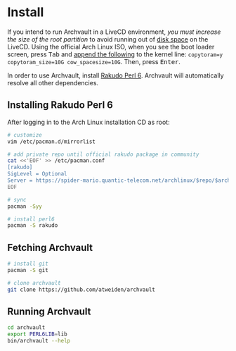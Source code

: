 Install
=======

If you intend to run Archvault in a LiveCD environment, *you must increase
the size of the root partition* to avoid running out of [disk space][disk]
on the LiveCD. Using the official Arch Linux ISO, when you see the boot
loader screen, press <kbd>Tab</kbd> and [append the following][gist] to
the kernel line: `copytoram=y copytoram_size=10G cow_spacesize=10G`. Then,
press <kbd>Enter</kbd>.

In order to use Archvault, install [Rakudo Perl 6][rakudo]. Archvault
will automatically resolve all other dependencies.


Installing Rakudo Perl 6
------------------------

After logging in to the Arch Linux installation CD as root:

```sh
# customize
vim /etc/pacman.d/mirrorlist

# add private repo until official rakudo package in community
cat <<'EOF' >> /etc/pacman.conf
[rakudo]
SigLevel = Optional
Server = https://spider-mario.quantic-telecom.net/archlinux/$repo/$arch
EOF

# sync
pacman -Syy

# install perl6
pacman -S rakudo
```


Fetching Archvault
------------------

```sh
# install git
pacman -S git

# clone archvault
git clone https://github.com/atweiden/archvault
```


Running Archvault
-----------------

```sh
cd archvault
export PERL6LIB=lib
bin/archvault --help
```


[disk]: https://bbs.archlinux.org/viewtopic.php?id=210389
[gist]: https://gist.github.com/satreix/c01fd1cb5168e539404b
[rakudo]: https://github.com/rakudo/rakudo
